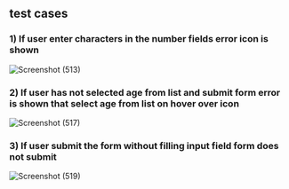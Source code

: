 ## test cases
### 1) If user enter characters in the number fields error icon is shown
![Screenshot (513)](https://github.com/Nitintembhare29/tax-calculator/assets/115885821/1b4c33d0-ee31-4d9c-a902-6655762bbc64)
### 2) If user has not selected age from list and submit form error is shown that select age from list on hover over icon
![Screenshot (517)](https://github.com/Nitintembhare29/tax-calculator/assets/115885821/daf9cddf-7b61-4a8d-9224-e3e3dab1e6b0)
### 3) If user submit the form without filling input field form does not submit
![Screenshot (519)](https://github.com/Nitintembhare29/tax-calculator/assets/115885821/7739e6cb-9969-4141-8ecf-a5f6d5ddba3d)
